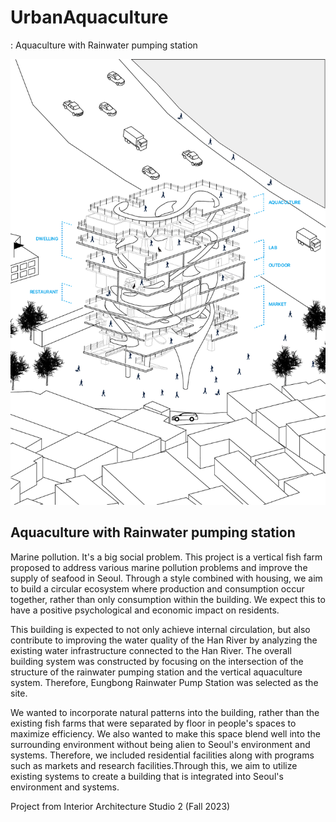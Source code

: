# UrbanAquaculture
: Aquaculture with Rainwater pumping station

![project_proposal_drawing](./project_proposal_drawing.png)

## Aquaculture with Rainwater pumping station

Marine pollution. It's a big social problem. This project is a vertical fish farm proposed to address various marine pollution problems and improve the supply of seafood in Seoul. Through a style combined with housing, we aim to build a circular ecosystem where production and consumption occur together, rather than only consumption within the building. We expect this to have a positive psychological and economic impact on residents.

This building is expected to not only achieve internal circulation, but also contribute to improving the water quality of the Han River by analyzing the existing water infrastructure connected to the Han River. The overall building system was constructed by focusing on the intersection of the structure of the rainwater pumping station and the vertical aquaculture system. Therefore, Eungbong Rainwater Pump Station was selected as the site.

We wanted to incorporate natural patterns into the building, rather than the existing fish farms that were separated by floor in people's spaces to maximize efficiency. We also wanted to make this space blend well into the surrounding environment without being alien to Seoul's environment and systems. Therefore, we included residential facilities along with programs such as markets and research facilities.Through this, we aim to utilize existing systems to create a building that is integrated into Seoul's environment and systems.


Project from Interior Architecture Studio 2 (Fall 2023)